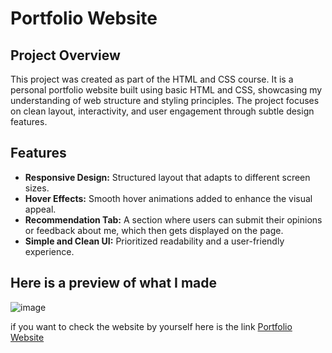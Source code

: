# Portfolio Website 

## Project Overview
This project was created as part of the HTML and CSS course. It is a personal portfolio website built using basic HTML and CSS, showcasing my understanding of web structure and styling principles. The project focuses on clean layout, interactivity, and user engagement through subtle design features.

## Features
- **Responsive Design:** Structured layout that adapts to different screen sizes.
- **Hover Effects:** Smooth hover animations added to enhance the visual appeal.
- **Recommendation Tab:** A section where users can submit their opinions or feedback about me, which then gets displayed on the page.
- **Simple and Clean UI:** Prioritized readability and a user-friendly experience.

## Here is a preview of what I made

![image](https://github.com/user-attachments/assets/cdb8be51-fa81-4250-86dc-86ef9ea6d940)

if you want to check the website by yourself here is the link
[Portfolio Website](https://samamakarim092.github.io/my-portfolio-project/)

